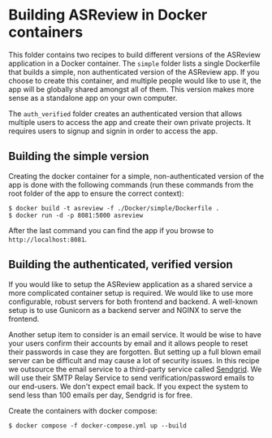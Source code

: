 # Building ASReview in Docker containers

This folder contains two recipes to build different versions of the ASReview application in a Docker container. The `simple` folder lists a single Dockerfile that builds a simple, non authenticated version of the ASReview app. If you choose to create this container, and multiple people would like to use it, the app will be globally shared amongst all of them. This version makes more sense as a standalone app on your own computer.

The `auth_verified` folder creates an authenticated version that allows multiple users to access the app and create their own private projects. It requires users to signup and signin in order to access the app.

## Building the simple version

Creating the docker container for a simple, non-authenticated version of the app is done with the following commands (run these commands from the root folder of the app to ensure the correct context):

```
$ docker build -t asreview -f ./Docker/simple/Dockerfile .
$ docker run -d -p 8081:5000 asreview
```

After the last command you can find the app if you browse to `http://localhost:8081`.

## Building the authenticated, verified version

If you would like to setup the ASReview application as a shared service a more complicated container setup is required. We would like to use more configurable, robust servers for both frontend and backend. A well-known setup is to use Gunicorn as a backend server and NGINX to serve the frontend.

Another setup item to consider is an email service. It would be wise to have your users confirm their accounts by email and it allows people to reset their passwords in case they are forgotten. But setting up a full blown email server can be difficult and may cause a lot of security issues. In this recipe we outsource the email service to a third-party service called [Sendgrid](https://sendgrid.com/). We will use their SMTP Relay Service to send verification/password emails to our end-users. We don't expect email back. If you expect the system to send less than 100 emails per day, Sendgrid is for free.

Create the containers with docker compose:

```
$ docker compose -f docker-compose.yml up --build
```